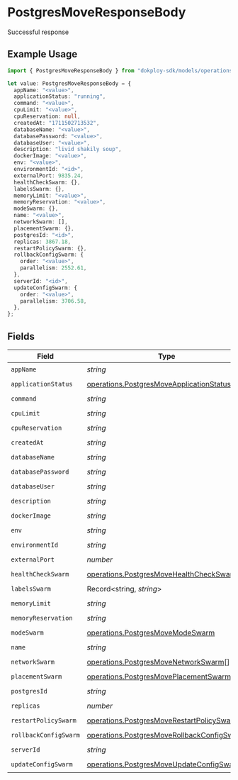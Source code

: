 # PostgresMoveResponseBody

Successful response

## Example Usage

```typescript
import { PostgresMoveResponseBody } from "dokploy-sdk/models/operations";

let value: PostgresMoveResponseBody = {
  appName: "<value>",
  applicationStatus: "running",
  command: "<value>",
  cpuLimit: "<value>",
  cpuReservation: null,
  createdAt: "1711502713532",
  databaseName: "<value>",
  databasePassword: "<value>",
  databaseUser: "<value>",
  description: "livid shakily soup",
  dockerImage: "<value>",
  env: "<value>",
  environmentId: "<id>",
  externalPort: 9835.24,
  healthCheckSwarm: {},
  labelsSwarm: {},
  memoryLimit: "<value>",
  memoryReservation: "<value>",
  modeSwarm: {},
  name: "<value>",
  networkSwarm: [],
  placementSwarm: {},
  postgresId: "<id>",
  replicas: 3867.18,
  restartPolicySwarm: {},
  rollbackConfigSwarm: {
    order: "<value>",
    parallelism: 2552.61,
  },
  serverId: "<id>",
  updateConfigSwarm: {
    order: "<value>",
    parallelism: 3706.58,
  },
};
```

## Fields

| Field                                                                                                    | Type                                                                                                     | Required                                                                                                 | Description                                                                                              |
| -------------------------------------------------------------------------------------------------------- | -------------------------------------------------------------------------------------------------------- | -------------------------------------------------------------------------------------------------------- | -------------------------------------------------------------------------------------------------------- |
| `appName`                                                                                                | *string*                                                                                                 | :heavy_check_mark:                                                                                       | N/A                                                                                                      |
| `applicationStatus`                                                                                      | [operations.PostgresMoveApplicationStatus](../../models/operations/postgresmoveapplicationstatus.md)     | :heavy_check_mark:                                                                                       | N/A                                                                                                      |
| `command`                                                                                                | *string*                                                                                                 | :heavy_check_mark:                                                                                       | N/A                                                                                                      |
| `cpuLimit`                                                                                               | *string*                                                                                                 | :heavy_check_mark:                                                                                       | N/A                                                                                                      |
| `cpuReservation`                                                                                         | *string*                                                                                                 | :heavy_check_mark:                                                                                       | N/A                                                                                                      |
| `createdAt`                                                                                              | *string*                                                                                                 | :heavy_check_mark:                                                                                       | N/A                                                                                                      |
| `databaseName`                                                                                           | *string*                                                                                                 | :heavy_check_mark:                                                                                       | N/A                                                                                                      |
| `databasePassword`                                                                                       | *string*                                                                                                 | :heavy_check_mark:                                                                                       | N/A                                                                                                      |
| `databaseUser`                                                                                           | *string*                                                                                                 | :heavy_check_mark:                                                                                       | N/A                                                                                                      |
| `description`                                                                                            | *string*                                                                                                 | :heavy_check_mark:                                                                                       | N/A                                                                                                      |
| `dockerImage`                                                                                            | *string*                                                                                                 | :heavy_check_mark:                                                                                       | N/A                                                                                                      |
| `env`                                                                                                    | *string*                                                                                                 | :heavy_check_mark:                                                                                       | N/A                                                                                                      |
| `environmentId`                                                                                          | *string*                                                                                                 | :heavy_check_mark:                                                                                       | N/A                                                                                                      |
| `externalPort`                                                                                           | *number*                                                                                                 | :heavy_check_mark:                                                                                       | N/A                                                                                                      |
| `healthCheckSwarm`                                                                                       | [operations.PostgresMoveHealthCheckSwarm](../../models/operations/postgresmovehealthcheckswarm.md)       | :heavy_check_mark:                                                                                       | N/A                                                                                                      |
| `labelsSwarm`                                                                                            | Record<string, *string*>                                                                                 | :heavy_check_mark:                                                                                       | N/A                                                                                                      |
| `memoryLimit`                                                                                            | *string*                                                                                                 | :heavy_check_mark:                                                                                       | N/A                                                                                                      |
| `memoryReservation`                                                                                      | *string*                                                                                                 | :heavy_check_mark:                                                                                       | N/A                                                                                                      |
| `modeSwarm`                                                                                              | [operations.PostgresMoveModeSwarm](../../models/operations/postgresmovemodeswarm.md)                     | :heavy_check_mark:                                                                                       | N/A                                                                                                      |
| `name`                                                                                                   | *string*                                                                                                 | :heavy_check_mark:                                                                                       | N/A                                                                                                      |
| `networkSwarm`                                                                                           | [operations.PostgresMoveNetworkSwarm](../../models/operations/postgresmovenetworkswarm.md)[]             | :heavy_check_mark:                                                                                       | N/A                                                                                                      |
| `placementSwarm`                                                                                         | [operations.PostgresMovePlacementSwarm](../../models/operations/postgresmoveplacementswarm.md)           | :heavy_check_mark:                                                                                       | N/A                                                                                                      |
| `postgresId`                                                                                             | *string*                                                                                                 | :heavy_check_mark:                                                                                       | N/A                                                                                                      |
| `replicas`                                                                                               | *number*                                                                                                 | :heavy_check_mark:                                                                                       | N/A                                                                                                      |
| `restartPolicySwarm`                                                                                     | [operations.PostgresMoveRestartPolicySwarm](../../models/operations/postgresmoverestartpolicyswarm.md)   | :heavy_check_mark:                                                                                       | N/A                                                                                                      |
| `rollbackConfigSwarm`                                                                                    | [operations.PostgresMoveRollbackConfigSwarm](../../models/operations/postgresmoverollbackconfigswarm.md) | :heavy_check_mark:                                                                                       | N/A                                                                                                      |
| `serverId`                                                                                               | *string*                                                                                                 | :heavy_check_mark:                                                                                       | N/A                                                                                                      |
| `updateConfigSwarm`                                                                                      | [operations.PostgresMoveUpdateConfigSwarm](../../models/operations/postgresmoveupdateconfigswarm.md)     | :heavy_check_mark:                                                                                       | N/A                                                                                                      |
